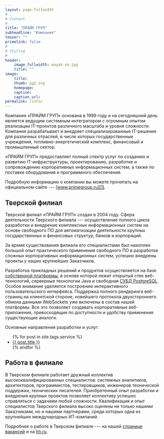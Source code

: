 ```yaml
---
layout: page-fullwidth
#
# Content
#
title: "ПРАЙМ ГРУП"
subheadline: "Компания"
teaser: ""
primelink: false
#
# Styling
#
header: 
    image_fullwidth: mayak-sm.jpg
    title: ""
image:
    title:
    thumb: pg2.svg
    homepage:
    caption:
    caption_url:
permalink: /info/
---
```

Компания «ПРАЙМ ГРУП» основана в 1999 году и на сегодняшний день является ведущим системным интегратором с огромным опытом реализации IT-проектов различного масштаба и уровня сложности. Компания разрабатывает и внедряет специализированные IT-решения для различных отраслей, в числе которых государственные учреждения, топливно-энергетический комплекс, финансовый и промышленный сектор.

«ПРАЙМ ГРУП» предоставляет полный спектр услуг по созданию и развитию IT-инфраструктуры, проектированию, разработке и сопровождению корпоративных информационных систем, а также по поставке оборудования и программного обеспечения.

Подробную информацию о компании вы можете прочитать на официальном сайте --- [www.primegroup.ru][1].

## Тверской филиал

Тверской филиал «ПРАЙМ ГРУП» создан в 2004 году. Сфера деятельности Тверского филиала --- осуществление полного цикла разработки и внедрение комплексных информационных систем на основе свободного ПО для автоматизации деятельности крупных государственных и финансовых структур, банков и корпораций.

За время существования филиала его специалистами был накоплен большой опыт практического применения свободного ПО в разработке сложных корпоративных информационных систем, успешно внедрены проекты у наших крупнейших Заказчиков.

Разработка прикладных решений и продуктов осуществляется на базе [собственной платформы][2], в основе которой лежит открытый стек веб-технологий, серверные технологии Java и свободная [СУБД PostgreSQL][3]. Особое внимание уделяется построению интерактивного пользовательского интерфейса. Поддержка полного рендеринга веб-страниц на клиентской стороне, новейшего протокола двухстороннего обмена данными WebSockets уже включены в состав нашей платформы. Все это позволяет создавать корпоративные веб-приложения, превосходящие по доступности и удобству применения существующие аналоги.

Основные направления разработки и услуг:

<ul>
    {% for post in site.tags.service %}
    <li><a href="{{ site.url }}{{ post.url }}">{{ post.title }}</a></li>
    {% endfor %}
</ul>

## Работа в филиале

В Тверском филиале работает дружный коллектив высококвалифицированных специалистов: системных аналитиков, архитекторов, программистов, тестировщиков, инженеров технической поддержки, технических писателей. Приобретенный опыт разработки и внедрения крупных проектов позволяет коллективу успешно справляться с задачами любой сложности.
Квалификация и опыт специалистов Тверского филиала высоко оценены не только нашими Заказчиками, но и нашими партнерами, среди которых одна из крупнейших международных ИТ-компаний. 

Подробнее о работе в Тверском филиале --- на нашей [странице вакансий][5] и на [hh.ru][4].
  
 [1]: http://www.primegroup.ru
 [2]: /platform/
 [3]: /postgresql/
 [4]: http://tver.hh.ru/employer/56181
 [5]: /job/
 [6]: #
 [7]: #
 [8]: #
 [9]: #
 [10]: #
